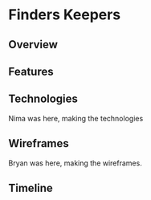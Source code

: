 # Finders Keepers

## Overview

## Features

## Technologies

Nima was here, making the technologies

## Wireframes

Bryan was here, making the wireframes.

## Timeline
